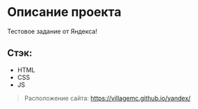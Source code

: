 # Описание проекта
Тестовое задание от Яндекса!

## Стэк:
- HTML
- CSS
- JS

> Расположение сайта: https://villagemc.github.io/yandex/
